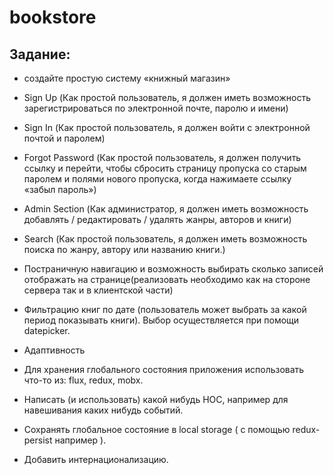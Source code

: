 # bookstore
## Задание: 
* создайте простую систему «книжный магазин»

* Sign Up (Как простой пользователь, я должен иметь возможность зарегистрироваться по электронной почте, паролю и имени)
* Sign In (Как простой пользователь, я должен войти с электронной почтой и паролем)
* Forgot Password (Как простой пользователь, я должен получить ссылку и перейти, чтобы сбросить страницу пропуска со старым паролем и полями нового пропуска, когда нажимаете ссылку «забыл пароль»)
* Admin Section (Как администратор, я должен иметь возможность добавлять / редактировать / удалять жанры, авторов и книги)
* Search (Как простой пользователь, я должен иметь возможность поиска по жанру, автору или названию книги.)
* Постраничную навигацию и возможность выбирать сколько записей отображать на странице(реализовать необходимо как на стороне сервера так и в клиентской части) 
* Фильтрацию книг по дате (пользователь может выбрать за какой период  показывать книги). Выбор осуществляется  при помощи datepicker.
* Адаптивность
* Для хранения глобального состояния приложения использовать что-то из: flux, redux, mobx.
* Написать (и использовать) какой нибудь HOC, например для навешивания каких нибудь событий.
* Сохранять глобальное состояние в local storage ( с помощью redux-persist например ).
* Добавить интернационализацию.
